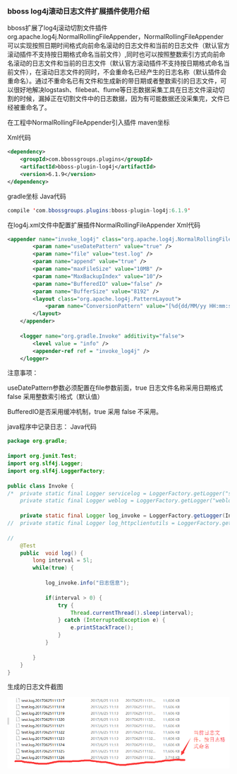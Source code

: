 ### bboss log4j滚动日志文件扩展插件使用介绍

bboss扩展了log4j滚动切割文件插件org.apache.log4j.NormalRollingFileAppender，NormalRollingFileAppender可以实现按照日期时间格式向前命名滚动的日志文件和当前的日志文件（默认官方滚动插件不支持按日期格式命名当前文件）,同时也可以按照整数索引方式向前命名滚动的日志文件和当前的日志文件（默认官方滚动插件不支持按日期格式命名当前文件），在滚动日志文件的同时，不会重命名已经产生的日志名称（默认插件会重命名）。通过不重命名已有文件和生成新的带日期或者整数索引的日志文件，可以很好地解决logstash、filebeat、flume等日志数据采集工具在日志文件滚动切割的时候，漏掉正在切割文件中的日志数据，因为有可能数据还没采集完，文件已经被重命名了。

在工程中NormalRollingFileAppender引入插件
maven坐标

Xml代码

```xml
<dependency>  
    <groupId>com.bbossgroups.plugins</groupId>  
    <artifactId>bboss-plugin-log4j</artifactId>  
    <version>6.1.9</version>  
</dependency>
```

gradle坐标
Java代码

```java
compile 'com.bbossgroups.plugins:bboss-plugin-log4j:6.1.9'  
```

在log4j.xml文件中配置扩展插件NormalRollingFileAppender
Xml代码 

```xml
<appender name="invoke_log4j" class="org.apache.log4j.NormalRollingFileAppender">  
        <param name="useDatePattern" value="true" />  
        <param name="file" value="test.log" />  
        <param name="append" value="true" />  
        <param name="maxFileSize" value="10MB" />  
        <param name="MaxBackupIndex" value="10"/>  
        <param name="BufferedIO" value="false" />  
        <param name="BufferSize" value="8192" />  
        <layout class="org.apache.log4j.PatternLayout">  
            <param name="ConversionPattern" value="[%d{dd/MM/yy HH:mm:ss:sss z}] %t %5p %c{2}: %m%n" />  
        </layout>  
    </appender>  
  
    <logger name="org.gradle.Invoke" additivity="false">  
        <level value = "info" />  
        <appender-ref ref = "invoke_log4j" />  
    </logger>  
```

注意事项：

useDatePattern参数必须配置在file参数前面，true 日志文件名称采用日期格式 false 采用整数索引格式（默认值）

BufferedIO是否采用缓冲机制，true 采用 false 不采用。

java程序中记录日志：
Java代码

```java
package org.gradle;  
  
import org.junit.Test;  
import org.slf4j.Logger;  
import org.slf4j.LoggerFactory;  
  
public class Invoke {  
/*  private static final Logger servicelog = LoggerFactory.getLogger("servicelog"); 
    private static final Logger weblog = LoggerFactory.getLogger("weblog");*/  
      
    private static final Logger log_invoke = LoggerFactory.getLogger(Invoke.class);  
//  private static final Logger log_httpclientutils = LoggerFactory.getLogger(HttpClientUtils.class);  
  
//    
    @Test  
    public  void log() {  
        long interval = 5l;  
        while(true) {  
          
            log_invoke.info("日志信息");  
          
            if(interval > 0) {  
                try {  
                    Thread.currentThread().sleep(interval);  
                } catch (InterruptedException e) {  
                    e.printStackTrace();  
                }  
            }  
  
        }  
    }     
}  
```

生成的日志文件截图

![](images/bboss/614f6346-80f8-3eb6-8b15-bd31c37eed07.png)

